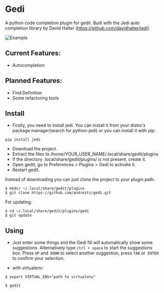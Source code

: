 # Gedi
A python code completion plugin for gedit. Built with the Jedi auto completion library by David Halter (https://github.com/davidhalter/jedi).

![Example](/screenshots/completion-1.png)

## Current Features:
- Autocompletion

## Planned Features:
- Find Definition
- Some refactoring tools

## Install
- Firstly, you need to install jedi. You can install it from your distro's package manager(search for python-jedi) or you can install it with pip:
```
pip install jedi
```
- Download the project.
- Extract the files to /home/YOUR_USER_NAME/.local/share/gedit/plugins
- If the directory .local/share/gedit/plugins/ is not present, create it.
- Open gedit, go to Preferences > Plugins > Gedi to activate it.
- Restart gedit.

Instead of downloading you can just clone the project to your plugin path:
```
$ mkdir ~/.local/share/gedit/plugins
$ git clone https://github.com/andreztz/gedi.git
```
For updating:
```
$ cd ~/.local/share/gedit/plugins/gedi
$ git update
```

## Using
- Just enter some things and the Gedi fill will automatically show some suggestions. Alternatively type `ctrl + space` to start the suggestions box. Press `UP` and` DOWN` to select another suggestion, press `TAB` or` ENTER` to confirm your selection.

- with virtualenv:

```
$ export VIRTUAL_ENV="path to virtualenv"

$ gedit 
```
